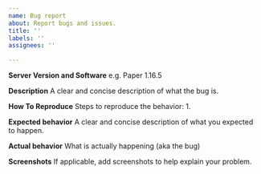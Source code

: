 ```yaml
---
name: Bug report
about: Report bugs and issues.
title: ''
labels: ''
assignees: ''

---
```


**Server Version and Software**
e.g. Paper 1.16.5

**Description**
A clear and concise description of what the bug is.

**How To Reproduce**
Steps to reproduce the behavior:
1. 

**Expected behavior**
A clear and concise description of what you expected to happen.

**Actual behavior**
What is actually happening (aka the bug)

**Screenshots**
If applicable, add screenshots to help explain your problem.
